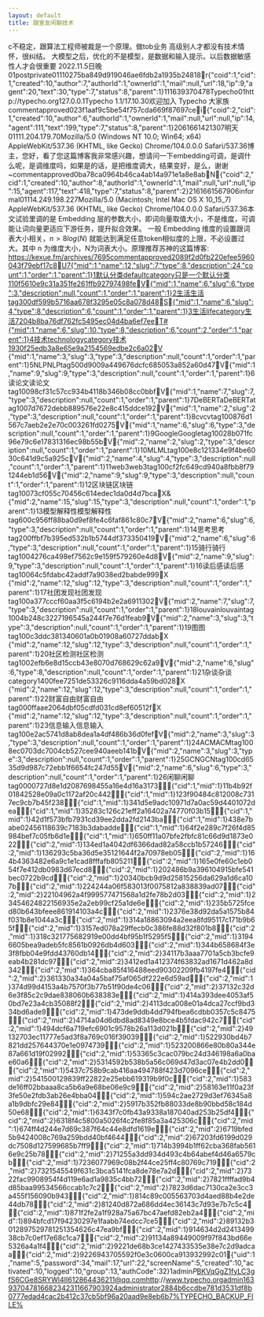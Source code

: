 ```yaml
---
layout: default
title: 跟室友闲聊技术
---
```


c不稳定，跟算法工程师被裁是一个原理。做tob业务
高级别人才都没有技术情怀，很纠结。
大模型之后，优化的不是模型，是数据和输入提示。以后数据敏感性人才会很重要
2022.11.5日晚01postprivate01110275ba849d919046ae6fdb2a1935b24818  r {"coid":1,"cid":1,"created":10,"author":7,"authorId":1,"ownerId":1,"mail":null,"url":18,"ip":9,"agent":20,"text":30,"type":7,"status":8,"parent":1}111639370478Typecho01http://typecho.org127.0.0.1Typecho 1.1/17.10.30欢迎加入 Typecho 大家族commentapproved023f1aaf9c5be54f757cda669f87697ce  i{"coid":2,"cid":1,"created":10,"author":6,"authorId":1,"ownerId":1,"mail":null,"url":null,"ip":14,"agent":111,"text":199,"type":7,"status":8,"parent":1}2061661421307明天01111.204.179.70Mozilla/5.0 (Windows NT 10.0; Win64; x64) AppleWebKit/537.36 (KHTML, like Gecko) Chrome/104.0.0.0 Safari/537.36博主，您好，看了您这篇博客我非常感兴趣，想请问一下embedding可调，是调什么呢，是调维度吗，如果是的话，是把维度调大，结果变好，是么，谢谢~commentapproved0ba78ca0964b46ca4ab14a971e1a8e8ab  N{"coid":2,"cid":1,"created":10,"author":8,"authorId":1,"ownerId":1,"mail":null,"url":null,"ip":15,"agent":117,"text":418,"type":7,"status":8,"parent":2}2161661567906informal01114.249.198.227Mozilla/5.0 (Macintosh; Intel Mac OS X 10_15_7) AppleWebKit/537.36 (KHTML, like Gecko) Chrome/104.0.0.0 Safari/537.36本文试验里调的是 Embedding 层的参数大小，即词向量取值大小，不是维度，可调能让词向量更适应下游任务，提升拟合效果。
一般 Embedding 维度的设置跟词表大小相关，$n > 8log(N)$ 就能达到满足任意token相似度的上限，不必设置过大。其中 n 为维度大小，N为词表大小。原理推荐苏神的这篇博客: https://kexue.fm/archives/7695commentapproved2089f2d0fb220efee5960043f79ebf17c8 U 7 {"mid":1,"name":12,"slug":7,"type":8,"description":24,"count":1,"order":1,"parent":1}1默认分类defaultcategory只是一个默认分类110f5610e9c31a351fe261ffb92797498fe V  {"mid":1,"name":6,"slug":6,"type":3,"description":null,"count":1,"order":1,"parent":1}2生活生活tag300df599b5716aa678f3295e05c8a078d48 S  {"mid":1,"name":6,"slug":4,"type":8,"description":6,"count":1,"order":1,"parent":1}3生活lifecategory生活7204b8ba76df762fc5495ec04d4ba6ef7ee T # {"mid":1,"name":6,"slug":10,"type":8,"description":6,"count":2,"order":1,"parent":1}4技术technologycategory技术1930f25edb3a8e65e9a2154569edbe2c6a02 V 
 {"mid":1,"name":3,"slug":3,"type":3,"description":null,"count":1,"order":1,"parent":1}5NLPNLPtag500d9009a449676dcfc685053a852a60d47 V  {"mid":1,"name":9,"slug":9,"type":3,"description":null,"count":1,"order":1,"parent":1}6读论文读论文tag10098cf31c57cc934b4118b346b08cc0bbf V  {"mid":1,"name":7,"slug":7,"type":3,"description":null,"count":1,"order":1,"parent":1}7DeBERTaDeBERTatag1007d7672debb889576e22e8c415ddce192 V  {"mid":1,"name":2,"slug":2,"type":3,"description":null,"count":1,"order":1,"parent":1}8cvcvtag100876d1567c7aeb2e2e70c003261fd0275 V  {"mid":1,"name":6,"slug":6,"type":3,"description":null,"count":1,"order":1,"parent":1}9GoogleGoogletag10028b071fc96e79c6e17831316ec98b55b V  {"mid":2,"name":2,"slug":2,"type":3,"description":null,"count":1,"order":1,"parent":1}10MLMLtag100e8c121334e9f4be6030c641d9c5a925c V  {"mid":2,"name":4,"slug":4,"type":3,"description":null,"count":1,"order":1,"parent":1}11web3web3tag100cf2fc649cd940a8fbb8f791244eb1d56 V  {"mid":2,"name":9,"slug":9,"type":3,"description":null,"count":1,"order":1,"parent":1}12区块链区块链tag10073cf055c70456c614edec1da0d4d7bca X & {"mid":2,"name":15,"slug":15,"type":3,"description":null,"count":1,"order":1,"parent":1}13模型解释性模型解释性tag600c956ff88ba0d9ef8fe4c6faf861c80c7 V  {"mid":2,"name":6,"slug":6,"type":3,"description":null,"count":1,"order":1,"parent":1}14思考思考tag200ffbf7b395ed532b1b5744df373350419 V  {"mid":2,"name":6,"slug":6,"type":3,"description":null,"count":1,"order":1,"parent":1}15骑行骑行tag1004276ca498ef7562c9e159f579260e4d8 V  {"mid":2,"name":9,"slug":9,"type":3,"description":null,"count":1,"order":1,"parent":1}16读后感读后感tag10064c5fdabc42addf7a9038ed2babde999 X   {"mid":2,"name":12,"slug":12,"type":3,"description":null,"count":1,"order":1,"parent":1}17社团发现社团发现tag100a377cccf60aa3f5c6194b2e2a6911302 V  {"mid":2,"name":7,"slug":7,"type":3,"description":null,"count":1,"order":1,"parent":1}18louvainlouvaintag1004b248c3227196545a244f7e76d1feab9 V  {"mid":2,"name":3,"slug":3,"type":3,"description":null,"count":1,"order":1,"parent":1}19图图tag100c3ddc381340601a0b01908a60727ddab X   {"mid":2,"name":12,"slug":12,"type":3,"description":null,"count":1,"order":1,"parent":1}20社区检测社区检测tag1002efb6e8d15ccb43e8070d768629c62a9 V  {"mid":2,"name":6,"slug":6,"type":8,"description":null,"count":1,"order":1,"parent":1}21杂谈杂谈category1400fee7251de53326c9116dda4a59bd028 X   {"mid":2,"name":12,"slug":12,"type":3,"description":null,"count":1,"order":1,"parent":1}22财富自由财富自由tag000ffaae2064dbf05cdfd031cd8ef60512f X   {"mid":2,"name":12,"slug":12,"type":3,"description":null,"count":1,"order":1,"parent":1}23信息输入信息输入tag100e2ac5741d8ab8dea1a4df486b36d0fef V  {"mid":2,"name":3,"slug":3,"type":3,"description":null,"count":1,"order":1,"parent":1}24ACMACMtag1008ec0703dc7004cb527cee940aeeb141b V  {"mid":2,"name":3,"slug":3,"type":3,"description":null,"count":1,"order":1,"parent":1}25GCNGCNtag100cd6535d9d987c72ebb1f6654fc247d55 V  {"mid":2,"name":6,"slug":6,"type":3,"description":null,"count":1,"order":1,"parent":1}26闲聊闲聊tag0000727d8e1d2087698455a16e4d16a3173   {"cid":1,"mid":1}11b4b92f01842528e09a0c1172af20c442   {"cid":1,"mid":1}123f90484c812008c7317ec9cb7b45f238   {"cid":1,"mid":1}341d5e9adc10971d7a0ac59d4401072dea   {"cid":1,"mid":1}35283c126c21eff2a16402a74770f03b15   {"cid":1,"mid":1}42d1f573bfb7931cd39ee2dda2fd2143ba   {"cid":1,"mid":1}438e7babe02456118639c7183b3dabadde   {"cid":1,"mid":1}64f2e289c7f26f4d85984bef7c05fb6d1e   {"cid":1,"mid":1}650ff11a07bfe2fbfc81c66d9d1873e022   {"cid":2,"mid":1}134ed1a4042df6366dad82a58ccb1b57246   {"cid":2,"mid":1}136293c5ba36d5e35121644f2a70978eb05   {"cid":2,"mid":1}164b4363482e6a9c1e1cad8fffafb805211   {"cid":2,"mid":1}165e0fe60c1eb054f7e412db0983d67ecd8   {"cid":2,"mid":1}202486b9a396104915bfe541bec0722b9cd   {"cid":2,"mid":1}20340bcb9d9d25815256da629a1d6ca107b   {"cid":2,"mid":1}224244a06f583013f0075812a838839ad07   {"cid":2,"mid":2}22104962a4f999577471568a1d2fe78b2d03   {"cid":2,"mid":1}23454624822156935e2a2eb99cf25a1de6e   {"cid":2,"mid":1}235b5725fced80b643bfeee861914103a4c   {"cid":2,"mid":1}2376e38d92da5a1575b84f031b8e1044a3c   {"cid":2,"mid":1}314a18863094a2eea8fd95117c171b9b65f   {"cid":2,"mid":1}3157ed078a29ffecb0c386fe88d32f801b8   {"cid":2,"mid":1}318c321775682919e00dd4bf95b1f5295f5   {"cid":2,"mid":1}31946605bea9adeb5fc8561b0926db4d603   {"cid":2,"mid":1}344b658684f3e3f8fbb04e9fdd43760db14   {"cid":2,"mid":2}34117b3aaa7701a5cb3bcfe9eab4b281dc97   {"cid":2,"mid":2}3412ed1a412374f63832ad1671d462a8d342   {"cid":2,"mid":1}364cba85f416488eed90302209fb4197fe4   {"cid":2,"mid":2}361330a34a04a5baf75af065df222e6d59ad   {"cid":2,"mid":1}374d99d4153a4b7570f3b77b51f90de4c06   {"cid":2,"mid":2}37132c32d6e3f85c2c9dae838060b638383e   {"cid":2,"mid":1}414a393dee4053af50bd7e23a4cb35088f2   {"cid":2,"mid":2}4113dca008e01a4dca27ccf9bd334bd6ade9   {"cid":2,"mid":1}473de9ddb4dd794fbea6cdbb0357c5c8475   {"cid":2,"mid":2}4714a04d6dbd8ad8349e8bce4b5fdac942c7   {"cid":2,"mid":1}494dcf6a719efc6901c9578b26a113d021b   {"cid":2,"mid":2}49132703ec11777e5ad3f8a769c016f39039   {"cid":2,"mid":1}522930bd4b7821dd257644370e1e0974739   {"cid":2,"mid":1}523200866e80b80a344e87a661d19f02992   {"cid":2,"mid":1}53365c3cac079bc24d346198a6a0bae60a6   {"cid":2,"mid":2}5314592b538b5a56c069d47d3ac07e4b2dd0   {"cid":2,"mid":1}5437c758b9cab416aa494788f423d7096ce   {"cid":2,"mid":2}541500129839ff22822e25ebb619319b9f0c   {"cid":2,"mid":1}583de16ff02bbaaa8ca5b6a9e68be06e9c9   {"cid":2,"mid":2}58163e11f0a23f3fe50e2fdb3ab26e4bba04   {"cid":2,"mid":1}594c2ae2729d3ef76345a8a1b9dbfc29e84   {"cid":2,"mid":2}5917b352fb88033de8b90bbd58c184d50e68   {"cid":2,"mid":1}6343f7c0fb43a9338a187040ad253b25df4   {"cid":2,"mid":2}6318f4c5800a5026f4c2fe8f85a3a425306c   {"cid":2,"mid":1}674ff4d244e7d69c387f64c44e8dfd1619e   {"cid":2,"mid":2}6719bfed5b9424008c769a259bdd40bf4644   {"cid":2,"mid":2}67203fd6199d029dc7508d127599685b7ff9   {"cid":2,"mid":1}714b3994b1ff62cba368fab5616e9c25b78   {"cid":2,"mid":2}71255a3dd934d493c4b64abef4d46a6579cb   {"cid":2,"mid":1}7236077969c08b2f44ce25ff4c80769c719   {"cid":2,"mid":2}7321545549f631c3bca5141fca8de78e7a2d   {"cid":2,"mid":2}7322fac9908954f4d119e6ad1a9835c4bb72   {"cid":2,"mid":2}7821ffffad9b4d85baa99534566ccab1c7c2   {"cid":2,"mid":2}7823d6dac7130ca2e3cc3a455f156090b943   {"cid":2,"mid":1}814c89c005563703d4aed88b4e2de44db78   {"cid":2,"mid":2}81240d872a686dd4ec36143c7d93e7b7c5c4   {"cid":2,"mid":1}871f2fe2a1f928a75a67bc47aefd82eb2a4   {"cid":2,"mid":1}894bfcd17f94230297e1faabb74edcc7ce5   {"cid":2,"mid":2}89132b3012897529781251354626c47ea9bf   {"cid":2,"mid":1}914634d2d241349938cb7c0ef17e68c1ca7   {"cid":2,"mid":2}91134a89449009f97f843bd66e5326a4a1f4   {"cid":2,"mid":2}9221de68b3ce1427433535e38e7c2d9adcaa   {"cid":2,"mid":2}9226943705592f0e3c0600ca913932992c01   {"uid":1,"name":5,"password":34,"mail":17,"url":22,"screenName":5,"created":10,"activated":10,"logged":10,"group":13,"authCode":32}1admin$P$BKVqGgZ1fyLC3gfS6CGe8SRYWl4II612864436211@qq.comhttp://www.typecho.orgadmin163937047816682342311667903924administrator2884b6ccdbe781d3531df8b0777edad4cac2b412c37cb5bf96a20aad9e8eb6b7%TYPECHO_BACKUP_FILE%